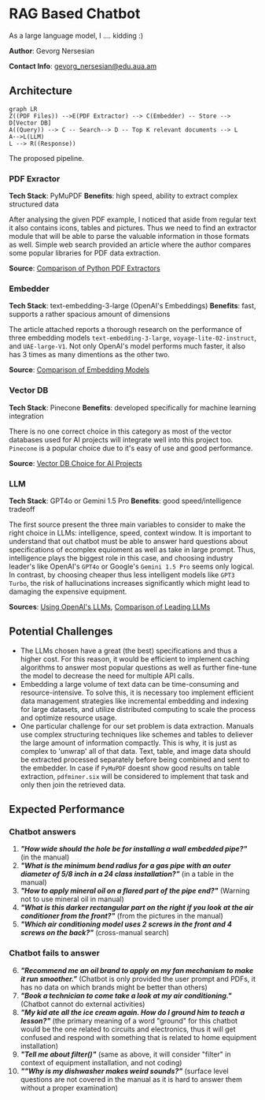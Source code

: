 # RAG Based Chatbot

As a large language model, I .... kidding :)

**Author**: Gevorg Nersesian

**Contact Info**: gevorg_nersesian@edu.aua.am

## Architecture

```mermaid
graph LR
Z((PDF Files)) -->E(PDF Extractor) --> C(Embedder) -- Store --> D[Vector DB]
A((Query)) --> C -- Search--> D -- Top K relevant documents --> L
A-->L(LLM)
L --> R((Response))
```

The proposed pipeline. 

### PDF Exractor

**Tech Stack**: PyMuPDF
**Benefits**: high speed, ability to extract complex structured data

After analysing the given PDF example, I noticed that aside from regular text it also contains icons, tables and pictures. Thus we need to find an extractor module that will be able to parse the valuable information in those formats as well. Simple web search provided an article where the author compares some popular libraries for PDF data extraction.

**Source**: [Comparison of Python PDF Extractors](https://abhiyantimilsina.medium.com/a-comparative-analysis-of-pdf-extraction-libraries-choosing-the-fastest-solution-3b6bd8588498)

### Embedder

**Tech Stack**: text-embedding-3-large (OpenAI's Embeddings)
**Benefits**: fast, supports a rather spacious amount of dimensions 

The article attached reports a thorough research on the performance of three embedding models `text-embedding-3-large`, `voyage-lite-02-instruct`, and `UAE-large-V1`.  Not only OpenAI's model performs much faster, it also has 3 times as many dimentions as the other two.

**Source**: [Comparison of Embedding Models](https://www.mongodb.com/developer/products/atlas/choose-embedding-model-rag/)



### Vector DB
**Tech Stack**: Pinecone
**Benefits**: developed specifically for machine learning integration

There is no one correct choice in this category as most of the vector databases used for AI projects will integrate well into this project too. `Pinecone` is a popular choice due to it's easy of use and good performance.

**Source**: [Vector DB Choice for AI Projects](https://blog.fabrichq.ai/vector-databases-and-how-to-pick-the-right-one-de8a5fde73df)

### LLM


**Tech Stack**: GPT4o or Gemini 1.5 Pro
**Benefits**: good speed/intelligence tradeoff

The first source present the three main variables to consider to make the right choice in LLMs: intelligence, speed, context window. It is important to understand that out chatbot must be able to answer hard questions about specifications of ecomplex equioment as well as take in large prompt. Thus, intelligence plays the biggest role in this case, and choosing industry leader's like OpenAI's `GPT4o` or Google's `Gemini 1.5 Pro` seems only logical.
In contrast, by choosing cheaper thus less intelligent models like `GPT3 Turbo`, the risk of hallucinations increases significantly which might lead to damaging the expensive equipment.

**Sources**: [Using OpenAI's LLMs](https://medium.com/the-business-of-ai/how-to-pick-the-best-llm-for-your-ai-project-3a9db7b3ba2c), [Comparison of Leading LLMs](https://mindsdb.com/blog/navigating-the-llm-landscape-a-comparative-analysis-of-leading-large-language-models)

## Potential Challenges

* The LLMs chosen have a great (the best) specifications and thus a higher cost. For this reason, it would be efficient to implement caching algorithms to answer most popular questions as well as further fine-tune the model to decrease the need for multiple API calls.
* Embedding a large volume of text data can be time-consuming and resource-intensive. To solve this, it is necessary too implement efficient data management strategies like incremental embedding and indexing for large datasets, and utilize distributed computing to scale the process and optimize resource usage.
* One particular challenge for our set problem is data extraction. Manuals use complex structuring techniques like schemes and tables to deliever the large amount of information compactly. This is why, it is just as complex to 'unwrap' all of that data. Text, table, and image data should be extracted processed separately before being combined and sent to the embedder. In case if `PyMuPDF` doesnt show good results on table extraction, `pdfminer.six` will be considered to implement that task and only then join the retrieved data.

## Expected Performance

### Chatbot answers
1. ***"How wide should the hole be for installing a wall embedded pipe?"*** (in the manual)
2. ***"What is the minimum bend radius for a gas pipe with an outer diameter of 5/8 inch in a 24 class installation?"***  (in a table in the manual)
3. ***"How to apply mineral oil on a flared part of the pipe end?"*** (Warning not to use mineral oil in manual)
4. ***"What is this darker rectangular part on the right if you look at the air conditioner from the front?"*** (from the pictures in the manual) 
6. ***"Which air conditioning model uses 2 screws in the front and 4 screws on the back?"*** (cross-manual search)

### Chatbot fails to answer
6. ***"Recommend me an oil brand to apply on my fan mechanism to make it run smoother."***  (Chatbot is only provided the user prompt and PDFs, it has no data on which brands might be better than others)
7. ***"Book a technician to come take a look at my air conditioning."***  (Chatbot cannot do external activities)
8. ***"My kid ate all the ice cream again. How do I ground him to teach a lesson?"***  (the primary meaning of a word "ground" for this chatbot would be the one related to circuits and electronics, thus it will get confused and respond with something that is related to home equipment installation)
9. ***"Tell me about filter()"*** (same as above, it will consider "filter" in context of equipment installation, and not coding)
10. ***""Why is my dishwasher makes weird sounds?"*** (surface level questions are not covered in the manual as it is hard to answer them without a proper examination)
